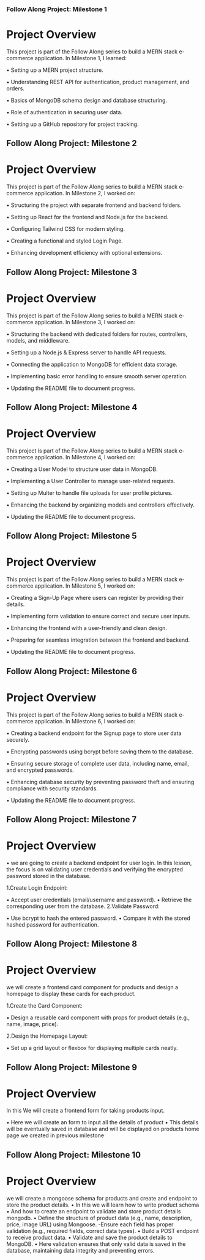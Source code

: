 ### Follow Along Project: Milestone 1

# Project Overview
This project is part of the Follow Along series to build a MERN stack e-commerce application. In Milestone 1, I learned:

• Setting up a MERN project structure.

• Understanding REST API for authentication, product management, and orders.

• Basics of MongoDB schema design and database structuring.

• Role of authentication in securing user data.

• Setting up a GitHub repository for project tracking.


## Follow Along Project: Milestone 2

# Project Overview
This project is part of the Follow Along series to build a MERN stack e-commerce application. In Milestone 2, I worked on:

• Structuring the project with separate frontend and backend folders.

• Setting up React for the frontend and Node.js for the backend.

• Configuring Tailwind CSS for modern styling.

• Creating a functional and styled Login Page.

• Enhancing development efficiency with optional extensions.


## Follow Along Project: Milestone 3
 
# Project Overview
This project is part of the Follow Along series to build a MERN stack e-commerce application. In Milestone 3, I worked on:

• Structuring the backend with dedicated folders for routes, controllers, models, and middleware.

• Setting up a Node.js & Express server to handle API requests.

• Connecting the application to MongoDB for efficient data storage.

• Implementing basic error handling to ensure smooth server operation.

• Updating the README file to document progress.


## Follow Along Project: Milestone 4
 
# Project Overview

This project is part of the Follow Along series to build a MERN stack e-commerce application. In Milestone 4, I worked on:

• Creating a User Model to structure user data in MongoDB.

• Implementing a User Controller to manage user-related requests.

• Setting up Multer to handle file uploads for user profile pictures.

• Enhancing the backend by organizing models and controllers effectively.

• Updating the README file to document progress.


## Follow Along Project: Milestone 5
 
# Project Overview
This project is part of the Follow Along series to build a MERN stack e-commerce application. In Milestone 5, I worked on:

• Creating a Sign-Up Page where users can register by providing their details.

• Implementing form validation to ensure correct and secure user inputs.

• Enhancing the frontend with a user-friendly and clean design.

• Preparing for seamless integration between the frontend and backend.

• Updating the README file to document progress.


## Follow Along Project: Milestone 6
 
# Project Overview
This project is part  of the Follow Along series to build a MERN stack e-commerce application. In Milestone 6, I worked on:

• Creating a backend endpoint for the Signup page to store user data securely.

• Encrypting passwords using bcrypt before saving them to the database.

• Ensuring secure storage of complete user data, including name, email, and encrypted passwords.

• Enhancing database security by preventing password theft and ensuring compliance with security standards.

• Updating the README file to document progress.



## Follow Along Project: Milestone 7
 
# Project Overview

• we are going to create a backend endpoint for user login. In this lesson, the focus is on validating user credentials and verifying the encrypted password stored in the database.

1.Create Login Endpoint:

   • Accept user credentials (email/username and password).
   • Retrieve the corresponding user from the database.
2.Validate Password:

   • Use bcrypt to hash the entered password.
   • Compare it with the stored hashed password for authentication.


## Follow Along Project: Milestone 8
 
# Project Overview
we will create a frontend card component for products and design a homepage to display these cards for each product.

1.Create the Card Component:

   • Design a reusable card component with props for product details (e.g., name, image, price).

2.Design the Homepage Layout:

   • Set up a grid layout or flexbox for displaying multiple cards neatly.

   ## Follow Along Project: Milestone 9
 
# Project Overview
In this We will create a frontend form for taking products input. 

• Here we will create an form to input all the details of product 
• This details will be eventually saved in database and will be displayed on products home page we created in previous milestone 

## Follow Along Project: Milestone 10
 
# Project Overview
 we will create a mongoose schema for products and create and endpoint to store the product details. 
 • In this we will learn how to write product schema 
 • And how to create an endpoint to validate and store product details mongodb.
• Define the structure of product data (e.g., name, description, price, image URL) using Mongoose. -Ensure each field has proper validation (e.g., required fields, correct data types).
• Build a POST endpoint to receive product data.
• Validate and save the product details to MongoDB.
• Here validation ensures that only valid data is saved in the database, maintaining data integrity and preventing errors.








































































































































